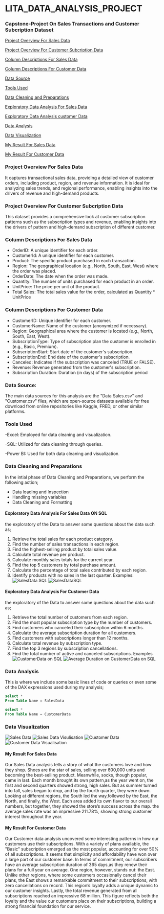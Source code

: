 # LITA_DATA_ANALYSIS_PROJECT

### Capstone-Project On Sales Transactions and Customer Subcription Dataset
[Project Overview For Sales Data   ](#Project-Overview_Sales_Data)

[Project Overview For Customer Subcription Data](#project-overview-for-customer-subcription-data) 

[Column Descriptions For Sales Data](#column-descriptions-for-sales-data)

[Column Descriptions For Customer Data](#column-descriptions-for-customer-data)

[Data Source](#data-source)

[Tools Used](#tools-used)  

[Data Cleaning and Preparations](#data-cleaning-and-preparations)  

[Exploratory Data Analysis For Sales Data](exploratory-data-analysis_for-sales-data) 

[Exploratory Data Analysis customer Data](exploratory-data-analysis-for-customer-data)

[Data Analysis](#data-analysis)  

[Data Visualization](#data-visualization) 

[My Result For Sales Data](#my-result-for-sales-data)  

[My Result For Customer Data](#my-result-for-customer-data)

### Project Overview For Sales Data 

It captures transactional sales data, providing a detailed view of customer orders, including product, region, and revenue information. It is ideal for analyzing sales trends, and regional performance, enabling insights into the drivers of revenue and high-demand products.

### Project Overview For Customer Subcription Data 

This dataset provides a comprehensive look at customer subscription patterns such as the subscription types and revenue, enabling insights into the drivers of pattern and high-demand subscription of different customer.

### Column Descriptions For Sales Data
-	OrderID: A unique identifier for each order.
-	CustomerId: A unique identifier for each customer.
-	Product: The specific product purchased in each transaction.
-	Region: The geographical location (e.g., North, South, East, West) where the order was placed.
-	OrderDate: The date when the order was made.
-	Quantity: The number of units purchased for each product in an order.
-	UnitPrice: The price per unit of the product.
-	Total Sales: The total sales value for the order, calculated as Quantity * UnitPrice

### Column Descriptions For Customer Data

-	CustomerID: Unique identifier for each customer.
-	CustomerName: Name of the customer (anonymized if necessary).
-	Region: Geographical area where the customer is located (e.g., North, South, East, West).
-	SubscriptionType: Type of subscription plan the customer is enrolled in (e.g., Basic, Premium).
-	SubscriptionStart: Start date of the customer's subscription.
-	SubscriptionEnd: End date of the customer's subscription.
-	Canceled: Indicates if the subscription was canceled (TRUE or FALSE).
-	Revenue: Revenue generated from the customer's subscription.
-	Subscription Duration: Duration (in days) of the subscription period

### Data Source:  
The main data sources for this analysis are the "Data Sales.csv" and "Customer.csv" files, which are open-source datasets available for free download from online repositories like Kaggle, FRED, or other similar platforms.

### Tools Used 
-Excel: Employed for data cleaning and visualization.

-SQL: Utilized for data cleaning through queries.

-Power BI: Used for both data cleaning and visualization.

### Data Cleaning and Preparations 
In the intial phase of Data Cleaning and Preparations, we perform the following action;
- Data loading and Inspection
- Handling missing variables
- Data Cleaning and Formatting 

#### Exploratory Data Analysis For Sales Data ON SQL
the exploratory of the Data to answer some questions about the data such as;
1. Retrieve the total sales for each product category.
2. Find the number of sales transactions in each region.
3. Find the highest-selling product by total sales value.
4. Calculate total revenue per product.
5. Calculate monthly sales totals for the current year.
6. Find the top 5 customers by total purchase amount.
7. Calculate the percentage of total sales contributed by each region.
8. Identify products with no sales in the last quarter.
Examples:
![SalesData SQL](https://github.com/ADEOLA440/LITA_DATA-_ANALYSIS_PROJECT/blob/main/SQL_SALESDATA.png)
![SalesDataSQL](https://github.com/ADEOLA440/LITA_DATA-_ANALYSIS_PROJECT/blob/main/Sales%20Data%20Sql.png)

#### Exploratory Data Analysis For Customer Data
the exploratory of the Data to answer some questions about the data such as;
1. Retrieve the total number of customers from each region.
2. Find the most popular subscription type by the number of customers.
3. Find customers who canceled their subscription within 6 months.
4. Calculate the average subscription duration for all customers.
5. Find customers with subscriptions longer than 12 months.
6. Calculate total revenue by subscription type.
7. Find the top 3 regions by subscription cancellations.
8. Find the total number of active and canceled subscriptions.
Examples
![CustomerData on SQL](https://github.com/ADEOLA440/LITA_DATA-_ANALYSIS_PROJECT/blob/main/SQL%20on%20CustomerData.png)
![Average Duration on CustomerData on SQL](https://github.com/ADEOLA440/LITA_DATA-_ANALYSIS_PROJECT/blob/main/Customerdata%20sql.png)

### Data Analysis 
This is where we include some basic lines of code or queries or even some of the DAX expressions used during my analysis; 

```SQL
select *
From Table Name = SalesData
```
```SQL
select *
From Table Name = CustomerData
```
### Data Visualization
![Sales Data](https://github.com/ADEOLA440/LITA_DATA-_ANALYSIS_PROJECT/blob/main/SalesData%20Pivot%20Table.png)
![Sales Data Visulisation](https://github.com/ADEOLA440/LITA_DATA-_ANALYSIS_PROJECT/blob/main/Data%20Visualisation%20on%20Salesdata.png)
![Customer Data](https://github.com/ADEOLA440/LITA_DATA-_ANALYSIS_PROJECT/blob/main/Customer%20Data%20Pivot%20Table.png)
![Customer Data Visualisation](https://github.com/ADEOLA440/LITA_DATA-_ANALYSIS_PROJECT/blob/main/Data%20Visalisation%20on%20CustomerData.png)


#### My Result For Sales Data 
Our Sales Data analysis tells a story of what the customers love and how they shop. Shoes are the star of sales, selling over 600,000 units and becoming the best-selling product. Meanwhile, socks, though popular, came in last.
Each month brought its own pattern,as the year went on, the first and second quarters showed strong, high sales. But as summer turned into fall, sales began to drop, and by the fourth quarter, they were down.
Looking at different regions, the South led the way,followed by the East, the North, and finally, the West. Each area added its own flavor to our overall numbers, but together, they showed the store’s success across the map.
the average sales rate was an impressive 211.78%, showing strong customer interest throughout the year.

#### My Result For Customer Data
Our Customer data analysis uncovered some interesting patterns in how our customers use their subscriptions. With a variety of plans available, the "Basic" subscription emerged as the most popular, accounting for over 50% of all subscriptions. It seems that simplicity and affordability have won over a large part of our customer base.
In terms of commitment, our subscribers have an average subscription duration of 365 days,as they renew their plans for a full year on average.
One region, however, stands out: the East. Unlike other regions, where some customers occasionally cancel their plans, the East shows a remarkable commitment to their subscriptions, with zero cancellations on record. This region’s loyalty adds a unique dynamic to our customer insights.
Lastly, the total revenue generated from all subscriptions reached an impressive 68 million. This figure reflects both the loyalty and the value our customers place on their subscriptions, building a strong financial foundation for our service.




























